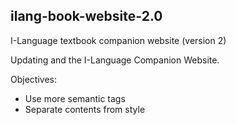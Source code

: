 ## ilang-book-website-2.0
I-Language textbook companion website (version 2) 

Updating and the I-Language Companion Website.

Objectives: 
* Use more semantic tags
* Separate contents from style
